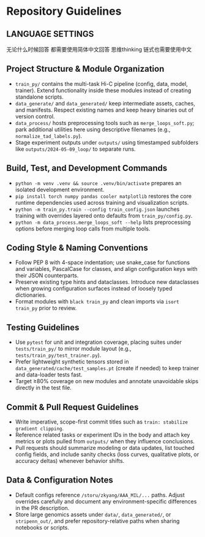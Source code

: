 # Repository Guidelines

## LANGUAGE SETTINGS
无论什么时候回答 都需要使用简体中文回答  思维thinking 链式也需要使用中文


## Project Structure & Module Organization
- `train_py/` contains the multi-task Hi-C pipeline (config, data, model, trainer). Extend functionality inside these modules instead of creating standalone scripts.
- `data_generate/` and `data_generated/` keep intermediate assets, caches, and manifests. Respect existing names and keep heavy binaries out of version control.
- `data_process/` hosts preprocessing tools such as `merge_loops_soft.py`; park additional utilities here using descriptive filenames (e.g., `normalize_tad_labels.py`).
- Stage experiment outputs under `outputs/` using timestamped subfolders like `outputs/2024-05-09_loop/` to separate runs.

## Build, Test, and Development Commands
- `python -m venv .venv && source .venv/bin/activate` prepares an isolated development environment.
- `pip install torch numpy pandas cooler matplotlib` restores the core runtime dependencies used across training and visualization scripts.
- `python -m train_py.train --config train_config.json` launches training with overrides layered onto defaults from `train_py/config.py`.
- `python -m data_process.merge_loops_soft --help` lists preprocessing options before merging loop calls from multiple tools.

## Coding Style & Naming Conventions
- Follow PEP 8 with 4-space indentation; use snake_case for functions and variables, PascalCase for classes, and align configuration keys with their JSON counterparts.
- Preserve existing type hints and dataclasses. Introduce new dataclasses when growing configuration surfaces instead of loosely typed dictionaries.
- Format modules with `black train_py` and clean imports via `isort train_py` prior to review.

## Testing Guidelines
- Use `pytest` for unit and integration coverage, placing suites under `tests/train_py/` to mirror module layout (e.g., `tests/train_py/test_trainer.py`).
- Prefer lightweight synthetic tensors stored in `data_generated/cache/test_samples.pt` (create if needed) to keep trainer and data-loader tests fast.
- Target ≥80% coverage on new modules and annotate unavoidable skips directly in the test file.

## Commit & Pull Request Guidelines
- Write imperative, scope-first commit titles such as `train: stabilize gradient clipping`.
- Reference related tasks or experiment IDs in the body and attach key metrics or plots pulled from `outputs/` when they influence conclusions.
- Pull requests should summarize modeling or data updates, list touched config fields, and include sanity checks (loss curves, qualitative plots, or accuracy deltas) whenever behavior shifts.

## Data & Configuration Notes
- Default configs reference `/storu/zkyang/AAA_MIL/...` paths. Adjust overrides carefully and document any environment-specific differences in the PR description.
- Store large genomics assets under `data/`, `data_generated/`, or `stripenn_out/`, and prefer repository-relative paths when sharing notebooks or scripts.
